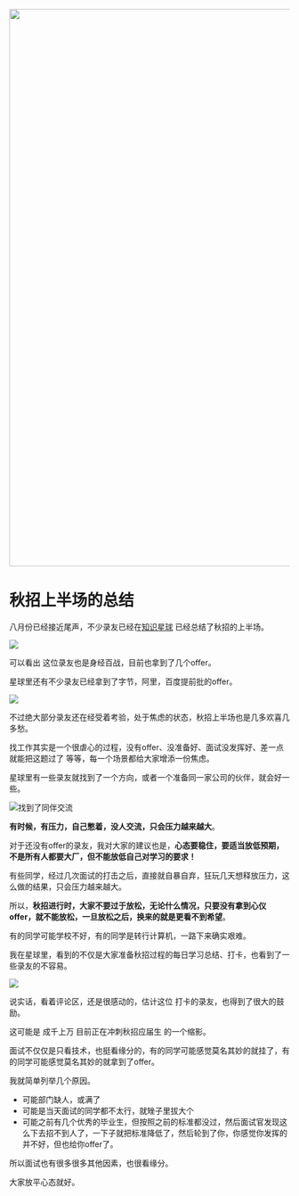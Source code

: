 <p align="center">
<a href="https://mp.weixin.qq.com/s/QVF6upVMSbgvZy8lHZS3CQ" target="_blank">
  <img src="https://code-thinking-1253855093.file.myqcloud.com/pics/20210924105952.png" width="1000"/>
</a>

# 秋招上半场的总结

八月份已经接近尾声，不少录友已经在[知识星球](https://mp.weixin.qq.com/s/QVF6upVMSbgvZy8lHZS3CQ) 已经总结了秋招的上半场。

![](https://code-thinking-1253855093.file.myqcloud.com/pics/20210829214839.png)

可以看出 这位录友也是身经百战，目前也拿到了几个offer。

星球里还有不少录友已经拿到了字节，阿里，百度提前批的offer。

![](https://code-thinking-1253855093.file.myqcloud.com/pics/20210829231035.png)

不过绝大部分录友还在经受着考验，处于焦虑的状态，秋招上半场也是几多欢喜几多愁。

找工作其实是一个很虐心的过程，没有offer、没准备好、面试没发挥好、差一点就能把这题过了  等等，每一个场景都给大家增添一份焦虑。

星球里有一些录友就找到了一个方向，或者一个准备同一家公司的伙伴，就会好一些。

![找到了同伴交流](https://code-thinking-1253855093.file.myqcloud.com/pics/20210820093109.png)

**有时候，有压力，自己憋着，没人交流，只会压力越来越大**。

对于还没有offer的录友，我对大家的建议也是，**心态要稳住，要适当放低预期，不是所有人都要大厂，但不能放低自己对学习的要求！**

有些同学，经过几次面试的打击之后，直接就自暴自弃，狂玩几天想释放压力，这么做的结果，只会压力越来越大。

所以，**秋招进行时，大家不要过于放松，无论什么情况，只要没有拿到心仪offer，就不能放松，一旦放松之后，换来的就是更看不到希望**。

有的同学可能学校不好，有的同学是转行计算机，一路下来确实艰难。

我在星球里，看到的不仅是大家准备秋招过程的每日学习总结、打卡，也看到了一些录友的不容易。

![](https://code-thinking-1253855093.file.myqcloud.com/pics/20210829221259.png)

说实话，看着评论区，还是很感动的，估计这位 打卡的录友，也得到了很大的鼓励。

这可能是 成千上万 目前正在冲刺秋招应届生 的一个缩影。

面试不仅仅是只看技术，也挺看缘分的，有的同学可能感觉莫名其妙的就挂了，有的同学可能感觉莫名其妙的就拿到了offer。

我就简单列举几个原因。

* 可能部门缺人，或满了
* 可能是当天面试的同学都不太行，就矬子里拔大个
* 可能之前有几个优秀的毕业生，但按照之前的标准都没过，然后面试官发现这么下去招不到人了，一下子就把标准降低了，然后轮到了你，你感觉你发挥的并不好，但也给你offer了。

所以面试也有很多很多其他因素，也很看缘分。

大家放平心态就好。

